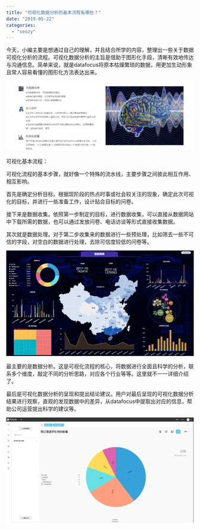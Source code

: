 ```yaml
---
title: "可视化数据分析的基本流程有哪些？"
date: "2019-05-22"
categories: 
  - "seozy"
---
```


今天，小编主要是想通过自己的理解，并且结合所学的内容，整理出一些关于数据可视化分析的流程。可视化数据分析的主旨是借助于图形化手段，清晰有效地传达与沟通信息。简单来说，就是datafocus将原本枯燥繁琐的数据，用更加生动形象且常人容易看懂的图形化方法表达出来。

![](images/word-image-114-1024x381.png)

可视化基本流程：

可视化流程的基本步骤，就好像一个特殊的流水线，主要步骤之间彼此相互作用、相互影响。

首先是确定分析目标。根据现阶段的热点时事或社会较关注的现象，确定此次可视化的目标，并进行一些准备工作，设计贴合目标的问卷。

接下来是数据收集。依照第一步制定的目标，进行数据收集，可以直接从数据网站中下载所需的数据，也可以通过发放问卷、电话访谈等形式直接收集数据。

其次就是数据处理。对于第二步收集来的数据进行一些预处理，比如筛去一些不可信的字段，对空白的数据进行处理，去除可信度较低的问卷等。

![](images/word-image-108-1024x575.png)

最主要的是数据分析。这是可视化流程的核心，将数据进行全面且科学的分析，联系多个维度，敲定不同的分析思路，对应各个行业等等。这里就不一一详细介绍了。

最后是可视化数据分析的呈现和提出结论建议。用户对最后呈现的可视化数据分析结果进行观察，直观的发现数据中的差异，从datafocus中提取出对应的信息，帮助公司运营提出科学的建议等。

![](images/word-image-121.png)
